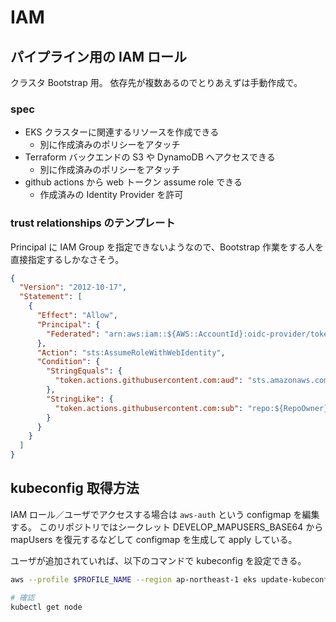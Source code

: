 # IAM

## パイプライン用の IAM ロール

クラスタ Bootstrap 用。
依存先が複数あるのでとりあえずは手動作成で。

### spec

- EKS クラスターに関連するリソースを作成できる
  - 別に作成済みのポリシーをアタッチ
- Terraform バックエンドの S3 や DynamoDB へアクセスできる
  - 別に作成済みのポリシーをアタッチ
- github actions から web トークン assume role できる
  - 作成済みの Identity Provider を許可

### trust relationships のテンプレート

Principal に IAM Group を指定できないようなので、Bootstrap 作業をする人を直接指定するしかなさそう。

```json
{
  "Version": "2012-10-17",
  "Statement": [
    {
      "Effect": "Allow",
      "Principal": {
        "Federated": "arn:aws:iam::${AWS::AccountId}:oidc-provider/token.actions.githubusercontent.com"
      },
      "Action": "sts:AssumeRoleWithWebIdentity",
      "Condition": {
        "StringEquals": {
          "token.actions.githubusercontent.com:aud": "sts.amazonaws.com"
        },
        "StringLike": {
          "token.actions.githubusercontent.com:sub": "repo:${RepoOwner}/${RepoName}:*"
        }
      }
    }
  ]
}
```

## kubeconfig 取得方法

IAM ロール／ユーザでアクセスする場合は `aws-auth` という configmap を編集する。
このリポジトリではシークレット DEVELOP_MAPUSERS_BASE64 から mapUsers を復元するなどして configmap を生成して apply している。

ユーザが追加されていれば、以下のコマンドで kubeconfig を設定できる。

```bash
aws --profile $PROFILE_NAME --region ap-northeast-1 eks update-kubeconfig --name $CLUSTER_NAME

# 確認
kubectl get node
```
